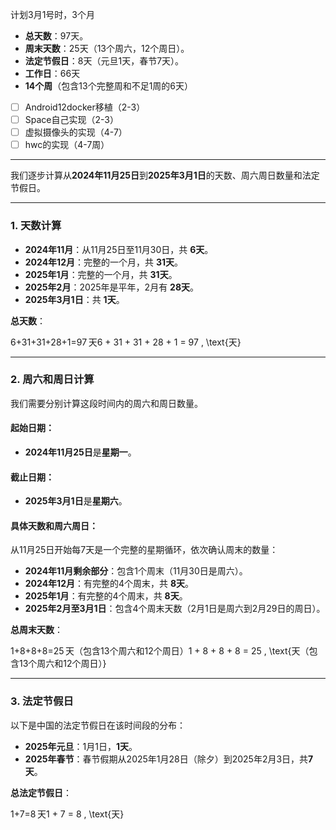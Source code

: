 计划3月1号时，3个月

- **总天数**：97天。
- **周末天数**：25天（13个周六，12个周日）。
- **法定节假日**：8天（元旦1天，春节7天）。
- **工作日**：66天
- **14个周**（包含13个完整周和不足1周的6天）



- [ ] Android12docker移植（2-3）
- [ ] Space自己实现（2-3）
- [ ] 虚拟摄像头的实现（4-7）
- [ ] hwc的实现（4-7周）

---



我们逐步计算从**2024年11月25日**到**2025年3月1日**的天数、周六周日数量和法定节假日。

------

### **1. 天数计算**

- **2024年11月**：从11月25日至11月30日，共 **6天**。
- **2024年12月**：完整的一个月，共 **31天**。
- **2025年1月**：完整的一个月，共 **31天**。
- **2025年2月**：2025年是平年，2月有 **28天**。
- **2025年3月1日**：共 **1天**。

**总天数**：

6+31+31+28+1=97 天6 + 31 + 31 + 28 + 1 = 97 \, \text{天}

------

### **2. 周六和周日计算**

我们需要分别计算这段时间内的周六和周日数量。

#### **起始日期**：

- **2024年11月25日**是**星期一**。

#### **截止日期**：

- **2025年3月1日**是**星期六**。

#### **具体天数和周六周日**：

从11月25日开始每7天是一个完整的星期循环，依次确认周末的数量：

- **2024年11月剩余部分**：包含1个周末（11月30日是周六）。
- **2024年12月**：有完整的4个周末，共 **8天**。
- **2025年1月**：有完整的4个周末，共 **8天**。
- **2025年2月至3月1日**：包含4个周末天数（2月1日是周六到2月29日的周日）。

**总周末天数**：

1+8+8+8=25 天（包含13个周六和12个周日）1 + 8 + 8 + 8 = 25 \, \text{天（包含13个周六和12个周日）}

------

### **3. 法定节假日**

以下是中国的法定节假日在该时间段的分布：

- **2025年元旦**：1月1日，**1天**。
- **2025年春节**：春节假期从2025年1月28日（除夕）到2025年2月3日，共**7天**。

**总法定节假日**：

1+7=8 天1 + 7 = 8 \, \text{天}

### 
